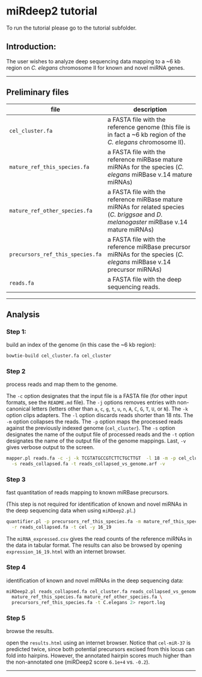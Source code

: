 # miRdeep2 tutorial

To run the tutorial please go to the tutorial subfolder.


## Introduction:

The user wishes to analyze deep sequencing data mapping to a ~6 kb region on
*C. elegans* chromosome II for known and novel miRNA genes.

---


## Preliminary files

| file                             | description
|----------------------------------|------------------------------------------|
| `cel_cluster.fa`                 | a FASTA file with the reference genome (this file is in fact a ~6 kb region of the *C. elegans* chromosome II). |
| `mature_ref_this_species.fa`     | a FASTA file with the reference miRBase mature miRNAs for the species (*C. elegans* miRBase v.14 mature miRNAs) |
| `mature_ref_other_species.fa`    | a FASTA file with the reference miRBase mature miRNAs for related species (*C. briggsae* and *D. melanogaster* miRBase v.14 mature miRNAs) |
| `precursors_ref_this_species.fa` | a FASTA file with the reference miRBase precursor miRNAs for the species (*C. elegans* miRBase v.14 precursor miRNAs) |
| `reads.fa`                       | a FASTA file with the deep sequencing reads. |


---


## Analysis

### Step 1:

build an index of the genome (in this case the ~6 kb region):

```sh
bowtie-build cel_cluster.fa cel_cluster
```

### Step 2

process reads and map them to the genome.

The `-c` option designates that the input file is a FASTA file (for other input
formats, see the `README.md` file).  The `-j` options removes entries with
non-canonical letters (letters other than `a`, `c`, `g`, `t`, `u`, `n`, `A`,
`C`, `G`, `T`, `U`, or `N`). The `-k` option clips adapters.  The `-l` option
discards reads shorter than 18 nts.  The `-m` option collapses the reads.  The
`-p` option maps the processed reads against the previously indexed genome
(`cel_cluster`).  The `-s` option designates the name of the output file of
processed reads and the `-t` option designates the name of the output file of
the genome mappings. Last, `-v` gives verbose output to the screen.

```sh
mapper.pl reads.fa -c -j -k TCGTATGCCGTCTTCTGCTTGT  -l 18 -m -p cel_cluster \
  -s reads_collapsed.fa -t reads_collapsed_vs_genome.arf -v
```

### Step 3

fast quantitation of reads mapping to known miRBase precursors.

(This step is not required for identification of known and novel miRNAs in the
deep sequencing data when using `miRDeep2.pl`.)

```sh
quantifier.pl -p precursors_ref_this_species.fa -m mature_ref_this_species.fa \
  -r reads_collapsed.fa -t cel -y 16_19
```

The `miRNA_expressed.csv` gives the read counts of the reference miRNAs in the
data in tabular format. The results can also be browsed by opening
`expression_16_19.html` with an internet browser.

### Step 4

identification of known and novel miRNAs in the deep sequencing data:

```sh
miRDeep2.pl reads_collapsed.fa cel_cluster.fa reads_collapsed_vs_genome.arf \
  mature_ref_this_species.fa mature_ref_other_species.fa \
  precursors_ref_this_species.fa -t C.elegans 2> report.log
```

### Step 5

browse the results.

open the `results.html` using an internet browser. Notice that `cel-miR-37` is
predicted twice, since both potential precursors excised from this locus can
fold into hairpins. However, the annotated hairpin scores much higher than the
non-annotated one (miRDeep2 score `6.1e+4` vs. `-0.2`).

---

